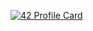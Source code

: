 [![42 Profile Card](https://1337-readme.vercel.app/api/profile?cursus=42cursus&dark=true&login=zsidki)](https://github.com/mohouyizme/1337-readme)
